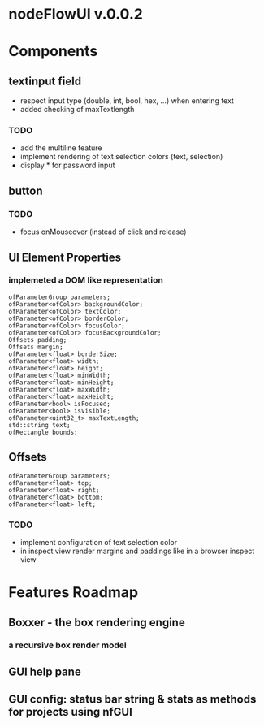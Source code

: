 # nodeFlowUI v.0.0.2

# Components 

## textinput field
- respect input type (double, int, bool, hex, ...) when entering text
- added checking of maxTextlength 
### TODO
- add the multiline feature
- implement rendering of text selection colors (text, selection)
- display * for password input

## button
### TODO
- focus onMouseover (instead of click and release)


## UI Element Properties
### implemeted a DOM like representation
```(cpp)
ofParameterGroup parameters;
ofParameter<ofColor> backgroundColor;
ofParameter<ofColor> textColor;
ofParameter<ofColor> borderColor;
ofParameter<ofColor> focusColor;
ofParameter<ofColor> focusBackgroundColor;
Offsets padding;
Offsets margin;
ofParameter<float> borderSize;
ofParameter<float> width;
ofParameter<float> height;
ofParameter<float> minWidth;
ofParameter<float> minHeight;
ofParameter<float> maxWidth;
ofParameter<float> maxHeight;
ofParameter<bool> isFocused;
ofParameter<bool> isVisible;
ofParameter<uint32_t> maxTextLength;
std::string text;
ofRectangle bounds;
```

## Offsets
```(cpp)
ofParameterGroup parameters;
ofParameter<float> top;
ofParameter<float> right;
ofParameter<float> bottom;
ofParameter<float> left;
```

### TODO
- implement configuration of text selection color
- in inspect view render margins and paddings like in a browser inspect view

# Features Roadmap

## Boxxer - the box rendering engine
### a recursive box render model

## GUI help pane
## GUI config: status bar string & stats as methods for projects using nfGUI

